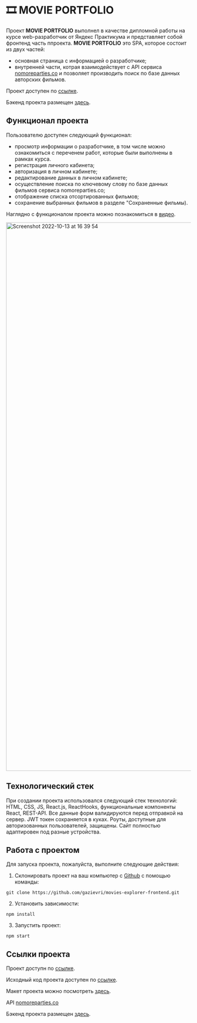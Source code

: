# 🎞 MOVIE PORTFOLIO
Проект **MOVIE PORTFOLIO** выполнел в качестве дипломной работы на курсе web-разработчик от Яндекс Практикума и представляет собой фронтенд часть ппроекта. **MOVIE PORTFOLIO** это SPA, которое состоит из двух частей: 
- основная страница с информацией о разработчике; 
- внутренней части, котрая взаимодействует с API сервиса [nomoreparties.co](https://api.nomoreparties.co/) и позволяет производить поиск по базе данных авторских фильмов.

Проект доступен по [ссылке](https://movie.gazievri.nomoredomains.icu/).

Бэкенд проекта размещен [здесь](https://github.com/gazievri/movies-explorer-api).

## Функционал проекта
Пользователю доступен следующий функционал:
- просмотр информации о разработчике, в том числе можно ознакомиться с переченем работ, которые были выполнены в рамках курса.
- регистрация личного кабинета;
- авторизация в личном кабинете;
- редактирование данных в личном кабинете;
- осуществление поиска по ключевому слову по базе данных фильмов сервиса nomoreparties.co;
- отображение списка отсортированных фильмов; 
- сохранение выбранных фильмов в разделе "Сохраненные фильмы).

Наглядно c функционалом проекта можно познакомиться в [видео](https://youtu.be/C6sTeniEej0).

<img width="1491" alt="Screenshot 2022-10-13 at 16 39 54" src="https://user-images.githubusercontent.com/96244317/195612940-f984a76d-1122-4586-8edd-b0fb10af54f2.png">

## Технологический стек
При создании проекта использовался следующий стек технологий: HTML, CSS, JS, React.js, ReactHooks, функциональные компоненты React, REST-API.
Все данные форм валидируются перед отправкой на сервер. JWT токен сохраняется в куках. Роуты, доступные для авторизованных пользователей, защищены.
Сайт полностью адаптировен под разные устройства. 

## Работа с проектом
Для запуска проекта, пожалуйста, выполните следующие действия:

1. Склонировать проект на ваш компьютер с [Github](https://github.com/gazievri/movies-explorer-frontend) с помощью команды:
```
git clone https://github.com/gazievri/movies-explorer-frontend.git
```
2. Установить зависимости:
```
npm install
```
3. Запустить проект:
```
npm start
```

## Ссылки проекта
Проект доступн по [ссылке](https://movie.gazievri.nomoredomains.icu/).

Исходный код проекта доступен по [ссылке](https://github.com/gazievri/movies-explorer-frontend).

Макет проекта можно посмотреть [здесь](https://disk.yandex.ru/d/xvNR9OL6iNr3nw).

API [nomoreparties.co](https://api.nomoreparties.co/)

Бэкенд проекта размещен [здесь](https://github.com/gazievri/movies-explorer-api).
